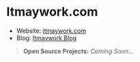 # Itmaywork.com

- Website: [itmaywork.com](https://www.itmaywork.com/)
- Blog: [Itmaywork Blog](https://www.itmaywork.com/blog)

> **Open Source Projects:** _Coming Soon..._
